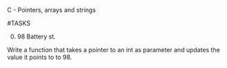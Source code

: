  C - Pointers, arrays and strings

#TASKS

0. 98 Battery st.

Write a function that takes a pointer to an int as parameter and updates the value it points to to 98.

